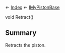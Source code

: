 ← [Index](Api-Index) ← [IMyPistonBase](Sandbox.ModAPI.Ingame.IMyPistonBase)

void Retract()

## Summary

Retracts the piston.


